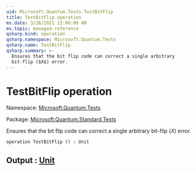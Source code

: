 ```yaml
---
uid: Microsoft.Quantum.Tests.TestBitFlip
title: TestBitFlip operation
ms.date: 3/26/2021 12:00:00 AM
ms.topic: managed-reference
qsharp.kind: operation
qsharp.namespace: Microsoft.Quantum.Tests
qsharp.name: TestBitFlip
qsharp.summary: >-
  Ensures that the bit flip code can correct a single arbitrary
  bit-flip ($X$) error.
---
```


# TestBitFlip operation

Namespace: [Microsoft.Quantum.Tests](xref:Microsoft.Quantum.Tests)

Package: [Microsoft.Quantum.Standard.Tests](https://nuget.org/packages/Microsoft.Quantum.Standard.Tests)


Ensures that the bit flip code can correct a single arbitrarybit-flip ($X$) error.

```qsharp
operation TestBitFlip () : Unit
```


## Output : [Unit](xref:microsoft.quantum.lang-ref.unit)

